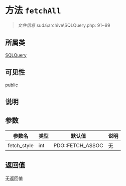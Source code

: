 # 方法 `fetchAll`

> *文件信息* suda\archive\SQLQuery.php: 91~99

## 所属类 

[SQLQuery](../SQLQuery.md)

## 可见性

 public 

## 说明



## 参数


| 参数名 | 类型 | 默认值 | 说明 |
|--------|-----|-------|-------|
| fetch_style |  int | PDO::FETCH_ASSOC | 无 |



## 返回值

无返回值
